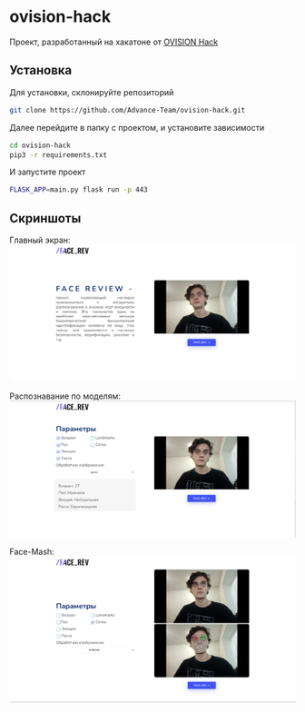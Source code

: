 # ovision-hack
Проект, разработанный на хакатоне от [OVISION Hack](https://hack.ovision.ru/)
## Установка
Для установки, склонируйте репозиторий

```sh
git clone https://github.com/Advance-Team/ovision-hack.git
```

Далее перейдите в папку с проектом, и установите зависимости

```sh
cd ovision-hack
pip3 -r requirements.txt
```

И запустите проект

```sh
FLASK_APP=main.py flask run -p 443
```

## Скриншоты
Главный экран:
![index](https://github.com/Advance-Team/ovision-hack/raw/main/screenshots/1.png "index")

Распознавание по моделям:
![Распознавание по моделям](https://github.com/Advance-Team/ovision-hack/raw/main/screenshots/2.png "Распознавание по моделям")

Face-Mash:
![Face-Mash](https://github.com/Advance-Team/ovision-hack/raw/main/screenshots/3.png "Face-Mash")
